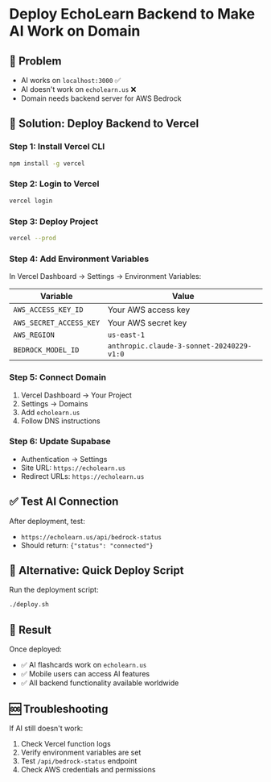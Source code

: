 # Deploy EchoLearn Backend to Make AI Work on Domain

## 🎯 Problem
- AI works on `localhost:3000` ✅
- AI doesn't work on `echolearn.us` ❌
- Domain needs backend server for AWS Bedrock

## 🚀 Solution: Deploy Backend to Vercel

### Step 1: Install Vercel CLI
```bash
npm install -g vercel
```

### Step 2: Login to Vercel
```bash
vercel login
```

### Step 3: Deploy Project
```bash
vercel --prod
```

### Step 4: Add Environment Variables
In Vercel Dashboard → Settings → Environment Variables:

| Variable | Value |
|----------|-------|
| `AWS_ACCESS_KEY_ID` | Your AWS access key |
| `AWS_SECRET_ACCESS_KEY` | Your AWS secret key |
| `AWS_REGION` | `us-east-1` |
| `BEDROCK_MODEL_ID` | `anthropic.claude-3-sonnet-20240229-v1:0` |

### Step 5: Connect Domain
1. Vercel Dashboard → Your Project
2. Settings → Domains
3. Add `echolearn.us`
4. Follow DNS instructions

### Step 6: Update Supabase
- Authentication → Settings
- Site URL: `https://echolearn.us`
- Redirect URLs: `https://echolearn.us`

## ✅ Test AI Connection

After deployment, test:
- `https://echolearn.us/api/bedrock-status`
- Should return: `{"status": "connected"}`

## 🔧 Alternative: Quick Deploy Script

Run the deployment script:
```bash
./deploy.sh
```

## 📱 Result

Once deployed:
- ✅ AI flashcards work on `echolearn.us`
- ✅ Mobile users can access AI features
- ✅ All backend functionality available worldwide

## 🆘 Troubleshooting

If AI still doesn't work:
1. Check Vercel function logs
2. Verify environment variables are set
3. Test `/api/bedrock-status` endpoint
4. Check AWS credentials and permissions
